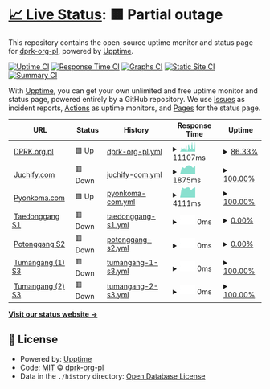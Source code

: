 # [📈 Live Status](https://status.dprk.org.pl): <!--live status--> **🟧 Partial outage**

This repository contains the open-source uptime monitor and status page for [dprk-org-pl](https://status.dprk.org.pl), powered by [Upptime](https://github.com/upptime/upptime).

[![Uptime CI](https://github.com/dprk-org-pl/taeryong/workflows/Uptime%20CI/badge.svg)](https://github.com/dprk-org-pl/taeryong/actions?query=workflow%3A%22Uptime+CI%22)
[![Response Time CI](https://github.com/dprk-org-pl/taeryong/workflows/Response%20Time%20CI/badge.svg)](https://github.com/dprk-org-pl/taeryong/actions?query=workflow%3A%22Response+Time+CI%22)
[![Graphs CI](https://github.com/dprk-org-pl/taeryong/workflows/Graphs%20CI/badge.svg)](https://github.com/dprk-org-pl/taeryong/actions?query=workflow%3A%22Graphs+CI%22)
[![Static Site CI](https://github.com/dprk-org-pl/taeryong/workflows/Static%20Site%20CI/badge.svg)](https://github.com/dprk-org-pl/taeryong/actions?query=workflow%3A%22Static+Site+CI%22)
[![Summary CI](https://github.com/dprk-org-pl/taeryong/workflows/Summary%20CI/badge.svg)](https://github.com/dprk-org-pl/taeryong/actions?query=workflow%3A%22Summary+CI%22)

With [Upptime](https://upptime.js.org), you can get your own unlimited and free uptime monitor and status page, powered entirely by a GitHub repository. We use [Issues](https://github.com/dprk-org-pl/taeryong/issues) as incident reports, [Actions](https://github.com/dprk-org-pl/taeryong/actions) as uptime monitors, and [Pages](https://status.dprk.org.pl) for the status page.

<!--start: status pages-->
<!-- This summary is generated by Upptime (https://github.com/upptime/upptime) -->
<!-- Do not edit this manually, your changes will be overwritten -->
<!-- prettier-ignore -->
| URL | Status | History | Response Time | Uptime |
| --- | ------ | ------- | ------------- | ------ |
| <img alt="" src="https://favicons.githubusercontent.com/dprk.org.pl" height="13"> [DPRK.org.pl](https://dprk.org.pl) | 🟩 Up | [dprk-org-pl.yml](https://github.com/dprk-org-pl/taeryong/commits/HEAD/history/dprk-org-pl.yml) | <details><summary><img alt="Response time graph" src="./graphs/dprk-org-pl/response-time-week.png" height="20"> 11107ms</summary><br><a href="https://status.dprk.org.pl/history/dprk-org-pl"><img alt="Response time 3562" src="https://img.shields.io/endpoint?url=https%3A%2F%2Fraw.githubusercontent.com%2Fdprk-org-pl%2Ftaeryong%2FHEAD%2Fapi%2Fdprk-org-pl%2Fresponse-time.json"></a><br><a href="https://status.dprk.org.pl/history/dprk-org-pl"><img alt="24-hour response time 29254" src="https://img.shields.io/endpoint?url=https%3A%2F%2Fraw.githubusercontent.com%2Fdprk-org-pl%2Ftaeryong%2FHEAD%2Fapi%2Fdprk-org-pl%2Fresponse-time-day.json"></a><br><a href="https://status.dprk.org.pl/history/dprk-org-pl"><img alt="7-day response time 11107" src="https://img.shields.io/endpoint?url=https%3A%2F%2Fraw.githubusercontent.com%2Fdprk-org-pl%2Ftaeryong%2FHEAD%2Fapi%2Fdprk-org-pl%2Fresponse-time-week.json"></a><br><a href="https://status.dprk.org.pl/history/dprk-org-pl"><img alt="30-day response time 6993" src="https://img.shields.io/endpoint?url=https%3A%2F%2Fraw.githubusercontent.com%2Fdprk-org-pl%2Ftaeryong%2FHEAD%2Fapi%2Fdprk-org-pl%2Fresponse-time-month.json"></a><br><a href="https://status.dprk.org.pl/history/dprk-org-pl"><img alt="1-year response time 3562" src="https://img.shields.io/endpoint?url=https%3A%2F%2Fraw.githubusercontent.com%2Fdprk-org-pl%2Ftaeryong%2FHEAD%2Fapi%2Fdprk-org-pl%2Fresponse-time-year.json"></a></details> | <details><summary><a href="https://status.dprk.org.pl/history/dprk-org-pl">86.33%</a></summary><a href="https://status.dprk.org.pl/history/dprk-org-pl"><img alt="All-time uptime 97.60%" src="https://img.shields.io/endpoint?url=https%3A%2F%2Fraw.githubusercontent.com%2Fdprk-org-pl%2Ftaeryong%2FHEAD%2Fapi%2Fdprk-org-pl%2Fuptime.json"></a><br><a href="https://status.dprk.org.pl/history/dprk-org-pl"><img alt="24-hour uptime 100.00%" src="https://img.shields.io/endpoint?url=https%3A%2F%2Fraw.githubusercontent.com%2Fdprk-org-pl%2Ftaeryong%2FHEAD%2Fapi%2Fdprk-org-pl%2Fuptime-day.json"></a><br><a href="https://status.dprk.org.pl/history/dprk-org-pl"><img alt="7-day uptime 86.33%" src="https://img.shields.io/endpoint?url=https%3A%2F%2Fraw.githubusercontent.com%2Fdprk-org-pl%2Ftaeryong%2FHEAD%2Fapi%2Fdprk-org-pl%2Fuptime-week.json"></a><br><a href="https://status.dprk.org.pl/history/dprk-org-pl"><img alt="30-day uptime 92.59%" src="https://img.shields.io/endpoint?url=https%3A%2F%2Fraw.githubusercontent.com%2Fdprk-org-pl%2Ftaeryong%2FHEAD%2Fapi%2Fdprk-org-pl%2Fuptime-month.json"></a><br><a href="https://status.dprk.org.pl/history/dprk-org-pl"><img alt="1-year uptime 97.60%" src="https://img.shields.io/endpoint?url=https%3A%2F%2Fraw.githubusercontent.com%2Fdprk-org-pl%2Ftaeryong%2FHEAD%2Fapi%2Fdprk-org-pl%2Fuptime-year.json"></a></details>
| <img alt="" src="https://favicons.githubusercontent.com/juchify.com" height="13"> [Juchify.com](https://juchify.com) | 🟥 Down | [juchify-com.yml](https://github.com/dprk-org-pl/taeryong/commits/HEAD/history/juchify-com.yml) | <details><summary><img alt="Response time graph" src="./graphs/juchify-com/response-time-week.png" height="20"> 1875ms</summary><br><a href="https://status.dprk.org.pl/history/juchify-com"><img alt="Response time 1818" src="https://img.shields.io/endpoint?url=https%3A%2F%2Fraw.githubusercontent.com%2Fdprk-org-pl%2Ftaeryong%2FHEAD%2Fapi%2Fjuchify-com%2Fresponse-time.json"></a><br><a href="https://status.dprk.org.pl/history/juchify-com"><img alt="24-hour response time 2086" src="https://img.shields.io/endpoint?url=https%3A%2F%2Fraw.githubusercontent.com%2Fdprk-org-pl%2Ftaeryong%2FHEAD%2Fapi%2Fjuchify-com%2Fresponse-time-day.json"></a><br><a href="https://status.dprk.org.pl/history/juchify-com"><img alt="7-day response time 1875" src="https://img.shields.io/endpoint?url=https%3A%2F%2Fraw.githubusercontent.com%2Fdprk-org-pl%2Ftaeryong%2FHEAD%2Fapi%2Fjuchify-com%2Fresponse-time-week.json"></a><br><a href="https://status.dprk.org.pl/history/juchify-com"><img alt="30-day response time 2149" src="https://img.shields.io/endpoint?url=https%3A%2F%2Fraw.githubusercontent.com%2Fdprk-org-pl%2Ftaeryong%2FHEAD%2Fapi%2Fjuchify-com%2Fresponse-time-month.json"></a><br><a href="https://status.dprk.org.pl/history/juchify-com"><img alt="1-year response time 1818" src="https://img.shields.io/endpoint?url=https%3A%2F%2Fraw.githubusercontent.com%2Fdprk-org-pl%2Ftaeryong%2FHEAD%2Fapi%2Fjuchify-com%2Fresponse-time-year.json"></a></details> | <details><summary><a href="https://status.dprk.org.pl/history/juchify-com">100.00%</a></summary><a href="https://status.dprk.org.pl/history/juchify-com"><img alt="All-time uptime 97.07%" src="https://img.shields.io/endpoint?url=https%3A%2F%2Fraw.githubusercontent.com%2Fdprk-org-pl%2Ftaeryong%2FHEAD%2Fapi%2Fjuchify-com%2Fuptime.json"></a><br><a href="https://status.dprk.org.pl/history/juchify-com"><img alt="24-hour uptime 99.99%" src="https://img.shields.io/endpoint?url=https%3A%2F%2Fraw.githubusercontent.com%2Fdprk-org-pl%2Ftaeryong%2FHEAD%2Fapi%2Fjuchify-com%2Fuptime-day.json"></a><br><a href="https://status.dprk.org.pl/history/juchify-com"><img alt="7-day uptime 100.00%" src="https://img.shields.io/endpoint?url=https%3A%2F%2Fraw.githubusercontent.com%2Fdprk-org-pl%2Ftaeryong%2FHEAD%2Fapi%2Fjuchify-com%2Fuptime-week.json"></a><br><a href="https://status.dprk.org.pl/history/juchify-com"><img alt="30-day uptime 90.78%" src="https://img.shields.io/endpoint?url=https%3A%2F%2Fraw.githubusercontent.com%2Fdprk-org-pl%2Ftaeryong%2FHEAD%2Fapi%2Fjuchify-com%2Fuptime-month.json"></a><br><a href="https://status.dprk.org.pl/history/juchify-com"><img alt="1-year uptime 97.07%" src="https://img.shields.io/endpoint?url=https%3A%2F%2Fraw.githubusercontent.com%2Fdprk-org-pl%2Ftaeryong%2FHEAD%2Fapi%2Fjuchify-com%2Fuptime-year.json"></a></details>
| <img alt="" src="https://favicons.githubusercontent.com/pyonkoma.com" height="13"> [Pyonkoma.com](https://pyonkoma.com) | 🟩 Up | [pyonkoma-com.yml](https://github.com/dprk-org-pl/taeryong/commits/HEAD/history/pyonkoma-com.yml) | <details><summary><img alt="Response time graph" src="./graphs/pyonkoma-com/response-time-week.png" height="20"> 4111ms</summary><br><a href="https://status.dprk.org.pl/history/pyonkoma-com"><img alt="Response time 3853" src="https://img.shields.io/endpoint?url=https%3A%2F%2Fraw.githubusercontent.com%2Fdprk-org-pl%2Ftaeryong%2FHEAD%2Fapi%2Fpyonkoma-com%2Fresponse-time.json"></a><br><a href="https://status.dprk.org.pl/history/pyonkoma-com"><img alt="24-hour response time 4481" src="https://img.shields.io/endpoint?url=https%3A%2F%2Fraw.githubusercontent.com%2Fdprk-org-pl%2Ftaeryong%2FHEAD%2Fapi%2Fpyonkoma-com%2Fresponse-time-day.json"></a><br><a href="https://status.dprk.org.pl/history/pyonkoma-com"><img alt="7-day response time 4111" src="https://img.shields.io/endpoint?url=https%3A%2F%2Fraw.githubusercontent.com%2Fdprk-org-pl%2Ftaeryong%2FHEAD%2Fapi%2Fpyonkoma-com%2Fresponse-time-week.json"></a><br><a href="https://status.dprk.org.pl/history/pyonkoma-com"><img alt="30-day response time 3912" src="https://img.shields.io/endpoint?url=https%3A%2F%2Fraw.githubusercontent.com%2Fdprk-org-pl%2Ftaeryong%2FHEAD%2Fapi%2Fpyonkoma-com%2Fresponse-time-month.json"></a><br><a href="https://status.dprk.org.pl/history/pyonkoma-com"><img alt="1-year response time 3853" src="https://img.shields.io/endpoint?url=https%3A%2F%2Fraw.githubusercontent.com%2Fdprk-org-pl%2Ftaeryong%2FHEAD%2Fapi%2Fpyonkoma-com%2Fresponse-time-year.json"></a></details> | <details><summary><a href="https://status.dprk.org.pl/history/pyonkoma-com">100.00%</a></summary><a href="https://status.dprk.org.pl/history/pyonkoma-com"><img alt="All-time uptime 99.74%" src="https://img.shields.io/endpoint?url=https%3A%2F%2Fraw.githubusercontent.com%2Fdprk-org-pl%2Ftaeryong%2FHEAD%2Fapi%2Fpyonkoma-com%2Fuptime.json"></a><br><a href="https://status.dprk.org.pl/history/pyonkoma-com"><img alt="24-hour uptime 100.00%" src="https://img.shields.io/endpoint?url=https%3A%2F%2Fraw.githubusercontent.com%2Fdprk-org-pl%2Ftaeryong%2FHEAD%2Fapi%2Fpyonkoma-com%2Fuptime-day.json"></a><br><a href="https://status.dprk.org.pl/history/pyonkoma-com"><img alt="7-day uptime 100.00%" src="https://img.shields.io/endpoint?url=https%3A%2F%2Fraw.githubusercontent.com%2Fdprk-org-pl%2Ftaeryong%2FHEAD%2Fapi%2Fpyonkoma-com%2Fuptime-week.json"></a><br><a href="https://status.dprk.org.pl/history/pyonkoma-com"><img alt="30-day uptime 100.00%" src="https://img.shields.io/endpoint?url=https%3A%2F%2Fraw.githubusercontent.com%2Fdprk-org-pl%2Ftaeryong%2FHEAD%2Fapi%2Fpyonkoma-com%2Fuptime-month.json"></a><br><a href="https://status.dprk.org.pl/history/pyonkoma-com"><img alt="1-year uptime 99.74%" src="https://img.shields.io/endpoint?url=https%3A%2F%2Fraw.githubusercontent.com%2Fdprk-org-pl%2Ftaeryong%2FHEAD%2Fapi%2Fpyonkoma-com%2Fuptime-year.json"></a></details>
| <img alt="" src="https://favicons.githubusercontent.com/taedonggang.dprk.org.pl" height="13"> [Taedonggang S1](http://taedonggang.dprk.org.pl) | 🟥 Down | [taedonggang-s1.yml](https://github.com/dprk-org-pl/taeryong/commits/HEAD/history/taedonggang-s1.yml) | <details><summary><img alt="Response time graph" src="./graphs/taedonggang-s1/response-time-week.png" height="20"> 0ms</summary><br><a href="https://status.dprk.org.pl/history/taedonggang-s1"><img alt="Response time 535" src="https://img.shields.io/endpoint?url=https%3A%2F%2Fraw.githubusercontent.com%2Fdprk-org-pl%2Ftaeryong%2FHEAD%2Fapi%2Ftaedonggang-s1%2Fresponse-time.json"></a><br><a href="https://status.dprk.org.pl/history/taedonggang-s1"><img alt="24-hour response time 0" src="https://img.shields.io/endpoint?url=https%3A%2F%2Fraw.githubusercontent.com%2Fdprk-org-pl%2Ftaeryong%2FHEAD%2Fapi%2Ftaedonggang-s1%2Fresponse-time-day.json"></a><br><a href="https://status.dprk.org.pl/history/taedonggang-s1"><img alt="7-day response time 0" src="https://img.shields.io/endpoint?url=https%3A%2F%2Fraw.githubusercontent.com%2Fdprk-org-pl%2Ftaeryong%2FHEAD%2Fapi%2Ftaedonggang-s1%2Fresponse-time-week.json"></a><br><a href="https://status.dprk.org.pl/history/taedonggang-s1"><img alt="30-day response time 0" src="https://img.shields.io/endpoint?url=https%3A%2F%2Fraw.githubusercontent.com%2Fdprk-org-pl%2Ftaeryong%2FHEAD%2Fapi%2Ftaedonggang-s1%2Fresponse-time-month.json"></a><br><a href="https://status.dprk.org.pl/history/taedonggang-s1"><img alt="1-year response time 535" src="https://img.shields.io/endpoint?url=https%3A%2F%2Fraw.githubusercontent.com%2Fdprk-org-pl%2Ftaeryong%2FHEAD%2Fapi%2Ftaedonggang-s1%2Fresponse-time-year.json"></a></details> | <details><summary><a href="https://status.dprk.org.pl/history/taedonggang-s1">0.00%</a></summary><a href="https://status.dprk.org.pl/history/taedonggang-s1"><img alt="All-time uptime 3.42%" src="https://img.shields.io/endpoint?url=https%3A%2F%2Fraw.githubusercontent.com%2Fdprk-org-pl%2Ftaeryong%2FHEAD%2Fapi%2Ftaedonggang-s1%2Fuptime.json"></a><br><a href="https://status.dprk.org.pl/history/taedonggang-s1"><img alt="24-hour uptime 0.00%" src="https://img.shields.io/endpoint?url=https%3A%2F%2Fraw.githubusercontent.com%2Fdprk-org-pl%2Ftaeryong%2FHEAD%2Fapi%2Ftaedonggang-s1%2Fuptime-day.json"></a><br><a href="https://status.dprk.org.pl/history/taedonggang-s1"><img alt="7-day uptime 0.00%" src="https://img.shields.io/endpoint?url=https%3A%2F%2Fraw.githubusercontent.com%2Fdprk-org-pl%2Ftaeryong%2FHEAD%2Fapi%2Ftaedonggang-s1%2Fuptime-week.json"></a><br><a href="https://status.dprk.org.pl/history/taedonggang-s1"><img alt="30-day uptime 7.96%" src="https://img.shields.io/endpoint?url=https%3A%2F%2Fraw.githubusercontent.com%2Fdprk-org-pl%2Ftaeryong%2FHEAD%2Fapi%2Ftaedonggang-s1%2Fuptime-month.json"></a><br><a href="https://status.dprk.org.pl/history/taedonggang-s1"><img alt="1-year uptime 3.42%" src="https://img.shields.io/endpoint?url=https%3A%2F%2Fraw.githubusercontent.com%2Fdprk-org-pl%2Ftaeryong%2FHEAD%2Fapi%2Ftaedonggang-s1%2Fuptime-year.json"></a></details>
| <img alt="" src="https://favicons.githubusercontent.com/potonggang.dprk.org.pl" height="13"> [Potonggang S2](http://potonggang.dprk.org.pl) | 🟥 Down | [potonggang-s2.yml](https://github.com/dprk-org-pl/taeryong/commits/HEAD/history/potonggang-s2.yml) | <details><summary><img alt="Response time graph" src="./graphs/potonggang-s2/response-time-week.png" height="20"> 0ms</summary><br><a href="https://status.dprk.org.pl/history/potonggang-s2"><img alt="Response time 783" src="https://img.shields.io/endpoint?url=https%3A%2F%2Fraw.githubusercontent.com%2Fdprk-org-pl%2Ftaeryong%2FHEAD%2Fapi%2Fpotonggang-s2%2Fresponse-time.json"></a><br><a href="https://status.dprk.org.pl/history/potonggang-s2"><img alt="24-hour response time 0" src="https://img.shields.io/endpoint?url=https%3A%2F%2Fraw.githubusercontent.com%2Fdprk-org-pl%2Ftaeryong%2FHEAD%2Fapi%2Fpotonggang-s2%2Fresponse-time-day.json"></a><br><a href="https://status.dprk.org.pl/history/potonggang-s2"><img alt="7-day response time 0" src="https://img.shields.io/endpoint?url=https%3A%2F%2Fraw.githubusercontent.com%2Fdprk-org-pl%2Ftaeryong%2FHEAD%2Fapi%2Fpotonggang-s2%2Fresponse-time-week.json"></a><br><a href="https://status.dprk.org.pl/history/potonggang-s2"><img alt="30-day response time 0" src="https://img.shields.io/endpoint?url=https%3A%2F%2Fraw.githubusercontent.com%2Fdprk-org-pl%2Ftaeryong%2FHEAD%2Fapi%2Fpotonggang-s2%2Fresponse-time-month.json"></a><br><a href="https://status.dprk.org.pl/history/potonggang-s2"><img alt="1-year response time 783" src="https://img.shields.io/endpoint?url=https%3A%2F%2Fraw.githubusercontent.com%2Fdprk-org-pl%2Ftaeryong%2FHEAD%2Fapi%2Fpotonggang-s2%2Fresponse-time-year.json"></a></details> | <details><summary><a href="https://status.dprk.org.pl/history/potonggang-s2">0.00%</a></summary><a href="https://status.dprk.org.pl/history/potonggang-s2"><img alt="All-time uptime 3.44%" src="https://img.shields.io/endpoint?url=https%3A%2F%2Fraw.githubusercontent.com%2Fdprk-org-pl%2Ftaeryong%2FHEAD%2Fapi%2Fpotonggang-s2%2Fuptime.json"></a><br><a href="https://status.dprk.org.pl/history/potonggang-s2"><img alt="24-hour uptime 0.00%" src="https://img.shields.io/endpoint?url=https%3A%2F%2Fraw.githubusercontent.com%2Fdprk-org-pl%2Ftaeryong%2FHEAD%2Fapi%2Fpotonggang-s2%2Fuptime-day.json"></a><br><a href="https://status.dprk.org.pl/history/potonggang-s2"><img alt="7-day uptime 0.00%" src="https://img.shields.io/endpoint?url=https%3A%2F%2Fraw.githubusercontent.com%2Fdprk-org-pl%2Ftaeryong%2FHEAD%2Fapi%2Fpotonggang-s2%2Fuptime-week.json"></a><br><a href="https://status.dprk.org.pl/history/potonggang-s2"><img alt="30-day uptime 7.96%" src="https://img.shields.io/endpoint?url=https%3A%2F%2Fraw.githubusercontent.com%2Fdprk-org-pl%2Ftaeryong%2FHEAD%2Fapi%2Fpotonggang-s2%2Fuptime-month.json"></a><br><a href="https://status.dprk.org.pl/history/potonggang-s2"><img alt="1-year uptime 3.44%" src="https://img.shields.io/endpoint?url=https%3A%2F%2Fraw.githubusercontent.com%2Fdprk-org-pl%2Ftaeryong%2FHEAD%2Fapi%2Fpotonggang-s2%2Fuptime-year.json"></a></details>
| <img alt="" src="https://favicons.githubusercontent.com/tumangang-1.dprk.org.pl" height="13"> [Tumangang (1) S3](http://tumangang-1.dprk.org.pl) | 🟥 Down | [tumangang-1-s3.yml](https://github.com/dprk-org-pl/taeryong/commits/HEAD/history/tumangang-1-s3.yml) | <details><summary><img alt="Response time graph" src="./graphs/tumangang-1-s3/response-time-week.png" height="20"> 0ms</summary><br><a href="https://status.dprk.org.pl/history/tumangang-1-s3"><img alt="Response time 367" src="https://img.shields.io/endpoint?url=https%3A%2F%2Fraw.githubusercontent.com%2Fdprk-org-pl%2Ftaeryong%2FHEAD%2Fapi%2Ftumangang-1-s3%2Fresponse-time.json"></a><br><a href="https://status.dprk.org.pl/history/tumangang-1-s3"><img alt="24-hour response time 0" src="https://img.shields.io/endpoint?url=https%3A%2F%2Fraw.githubusercontent.com%2Fdprk-org-pl%2Ftaeryong%2FHEAD%2Fapi%2Ftumangang-1-s3%2Fresponse-time-day.json"></a><br><a href="https://status.dprk.org.pl/history/tumangang-1-s3"><img alt="7-day response time 0" src="https://img.shields.io/endpoint?url=https%3A%2F%2Fraw.githubusercontent.com%2Fdprk-org-pl%2Ftaeryong%2FHEAD%2Fapi%2Ftumangang-1-s3%2Fresponse-time-week.json"></a><br><a href="https://status.dprk.org.pl/history/tumangang-1-s3"><img alt="30-day response time 0" src="https://img.shields.io/endpoint?url=https%3A%2F%2Fraw.githubusercontent.com%2Fdprk-org-pl%2Ftaeryong%2FHEAD%2Fapi%2Ftumangang-1-s3%2Fresponse-time-month.json"></a><br><a href="https://status.dprk.org.pl/history/tumangang-1-s3"><img alt="1-year response time 367" src="https://img.shields.io/endpoint?url=https%3A%2F%2Fraw.githubusercontent.com%2Fdprk-org-pl%2Ftaeryong%2FHEAD%2Fapi%2Ftumangang-1-s3%2Fresponse-time-year.json"></a></details> | <details><summary><a href="https://status.dprk.org.pl/history/tumangang-1-s3">100.00%</a></summary><a href="https://status.dprk.org.pl/history/tumangang-1-s3"><img alt="All-time uptime 100.00%" src="https://img.shields.io/endpoint?url=https%3A%2F%2Fraw.githubusercontent.com%2Fdprk-org-pl%2Ftaeryong%2FHEAD%2Fapi%2Ftumangang-1-s3%2Fuptime.json"></a><br><a href="https://status.dprk.org.pl/history/tumangang-1-s3"><img alt="24-hour uptime 100.00%" src="https://img.shields.io/endpoint?url=https%3A%2F%2Fraw.githubusercontent.com%2Fdprk-org-pl%2Ftaeryong%2FHEAD%2Fapi%2Ftumangang-1-s3%2Fuptime-day.json"></a><br><a href="https://status.dprk.org.pl/history/tumangang-1-s3"><img alt="7-day uptime 100.00%" src="https://img.shields.io/endpoint?url=https%3A%2F%2Fraw.githubusercontent.com%2Fdprk-org-pl%2Ftaeryong%2FHEAD%2Fapi%2Ftumangang-1-s3%2Fuptime-week.json"></a><br><a href="https://status.dprk.org.pl/history/tumangang-1-s3"><img alt="30-day uptime 100.00%" src="https://img.shields.io/endpoint?url=https%3A%2F%2Fraw.githubusercontent.com%2Fdprk-org-pl%2Ftaeryong%2FHEAD%2Fapi%2Ftumangang-1-s3%2Fuptime-month.json"></a><br><a href="https://status.dprk.org.pl/history/tumangang-1-s3"><img alt="1-year uptime 100.00%" src="https://img.shields.io/endpoint?url=https%3A%2F%2Fraw.githubusercontent.com%2Fdprk-org-pl%2Ftaeryong%2FHEAD%2Fapi%2Ftumangang-1-s3%2Fuptime-year.json"></a></details>
| <img alt="" src="https://favicons.githubusercontent.com/tumangang-2.dprk.org.pl" height="13"> [Tumangang (2) S3](http://tumangang-2.dprk.org.pl) | 🟥 Down | [tumangang-2-s3.yml](https://github.com/dprk-org-pl/taeryong/commits/HEAD/history/tumangang-2-s3.yml) | <details><summary><img alt="Response time graph" src="./graphs/tumangang-2-s3/response-time-week.png" height="20"> 0ms</summary><br><a href="https://status.dprk.org.pl/history/tumangang-2-s3"><img alt="Response time 356" src="https://img.shields.io/endpoint?url=https%3A%2F%2Fraw.githubusercontent.com%2Fdprk-org-pl%2Ftaeryong%2FHEAD%2Fapi%2Ftumangang-2-s3%2Fresponse-time.json"></a><br><a href="https://status.dprk.org.pl/history/tumangang-2-s3"><img alt="24-hour response time 0" src="https://img.shields.io/endpoint?url=https%3A%2F%2Fraw.githubusercontent.com%2Fdprk-org-pl%2Ftaeryong%2FHEAD%2Fapi%2Ftumangang-2-s3%2Fresponse-time-day.json"></a><br><a href="https://status.dprk.org.pl/history/tumangang-2-s3"><img alt="7-day response time 0" src="https://img.shields.io/endpoint?url=https%3A%2F%2Fraw.githubusercontent.com%2Fdprk-org-pl%2Ftaeryong%2FHEAD%2Fapi%2Ftumangang-2-s3%2Fresponse-time-week.json"></a><br><a href="https://status.dprk.org.pl/history/tumangang-2-s3"><img alt="30-day response time 0" src="https://img.shields.io/endpoint?url=https%3A%2F%2Fraw.githubusercontent.com%2Fdprk-org-pl%2Ftaeryong%2FHEAD%2Fapi%2Ftumangang-2-s3%2Fresponse-time-month.json"></a><br><a href="https://status.dprk.org.pl/history/tumangang-2-s3"><img alt="1-year response time 356" src="https://img.shields.io/endpoint?url=https%3A%2F%2Fraw.githubusercontent.com%2Fdprk-org-pl%2Ftaeryong%2FHEAD%2Fapi%2Ftumangang-2-s3%2Fresponse-time-year.json"></a></details> | <details><summary><a href="https://status.dprk.org.pl/history/tumangang-2-s3">100.00%</a></summary><a href="https://status.dprk.org.pl/history/tumangang-2-s3"><img alt="All-time uptime 100.00%" src="https://img.shields.io/endpoint?url=https%3A%2F%2Fraw.githubusercontent.com%2Fdprk-org-pl%2Ftaeryong%2FHEAD%2Fapi%2Ftumangang-2-s3%2Fuptime.json"></a><br><a href="https://status.dprk.org.pl/history/tumangang-2-s3"><img alt="24-hour uptime 100.00%" src="https://img.shields.io/endpoint?url=https%3A%2F%2Fraw.githubusercontent.com%2Fdprk-org-pl%2Ftaeryong%2FHEAD%2Fapi%2Ftumangang-2-s3%2Fuptime-day.json"></a><br><a href="https://status.dprk.org.pl/history/tumangang-2-s3"><img alt="7-day uptime 100.00%" src="https://img.shields.io/endpoint?url=https%3A%2F%2Fraw.githubusercontent.com%2Fdprk-org-pl%2Ftaeryong%2FHEAD%2Fapi%2Ftumangang-2-s3%2Fuptime-week.json"></a><br><a href="https://status.dprk.org.pl/history/tumangang-2-s3"><img alt="30-day uptime 100.00%" src="https://img.shields.io/endpoint?url=https%3A%2F%2Fraw.githubusercontent.com%2Fdprk-org-pl%2Ftaeryong%2FHEAD%2Fapi%2Ftumangang-2-s3%2Fuptime-month.json"></a><br><a href="https://status.dprk.org.pl/history/tumangang-2-s3"><img alt="1-year uptime 100.00%" src="https://img.shields.io/endpoint?url=https%3A%2F%2Fraw.githubusercontent.com%2Fdprk-org-pl%2Ftaeryong%2FHEAD%2Fapi%2Ftumangang-2-s3%2Fuptime-year.json"></a></details>

<!--end: status pages-->

[**Visit our status website →**](https://status.dprk.org.pl)

## 📄 License

- Powered by: [Upptime](https://github.com/upptime/upptime)
- Code: [MIT](./LICENSE) © [dprk-org-pl](https://status.dprk.org.pl)
- Data in the `./history` directory: [Open Database License](https://opendatacommons.org/licenses/odbl/1-0/)
